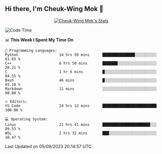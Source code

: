 ## Hi there, I'm Cheuk-Wing Mok 👋

<!--
**mozro0327/mozro0327** is a ✨ _special_ ✨ repository because its `README.md` (this file) appears on your GitHub profile.

Here are some ideas to get you started:

- 🔭 I’m currently working on ...
- 🌱 I’m currently learning ...
- 👯 I’m looking to collaborate on ...
- 🤔 I’m looking for help with ...
- 💬 Ask me about ...
- 📫 How to reach me: ...
- 😄 Pronouns: ...
- ⚡ Fun fact: ...
-->

<p align="center">
  <a href="https://github.com/mozro0327" class="rich-diff-level-one">
    <img src="https://github-readme-stats.vercel.app/api?username=mozro0327&title_color=333&text_color=777" alt="Cheuk-Wing Mok's Stats" >
    <!-- &hide=issues
    <img src="https://github-readme-stats.vercel.app/api?username=mozro0327&hide=issues&title_color=333&text_color=777" alt="Cheuk-Wing Mok's Stats" >
    -->
  </a>
</p>

<!--START_SECTION:waka-->
![Code Time](http://img.shields.io/badge/Code%20Time-1%2C942%20hrs%2049%20mins-blue)

📊 **This Week I Spent My Time On** 

```text
💬 Programming Languages: 
Python                   14 hrs 58 mins      ███████████████░░░░░░░░░░   61.83 % 
C++                      6 hrs 50 mins       ███████░░░░░░░░░░░░░░░░░░   28.21 % 
C                        1 hr 6 mins         █░░░░░░░░░░░░░░░░░░░░░░░░   04.55 % 
Bash                     46 mins             █░░░░░░░░░░░░░░░░░░░░░░░░   03.18 % 
Markdown                 11 mins             ░░░░░░░░░░░░░░░░░░░░░░░░░   00.80 % 

🔥 Editors: 
VS Code                  24 hrs 13 mins      █████████████████████████   100.00 % 

💻 Operating System: 
Linux                    21 hrs 41 mins      ██████████████████████░░░   89.53 % 
WSL                      2 hrs 32 mins       ███░░░░░░░░░░░░░░░░░░░░░░   10.47 % 
```


 Last Updated on 05/09/2023 20:14:57 UTC
<!--END_SECTION:waka-->
